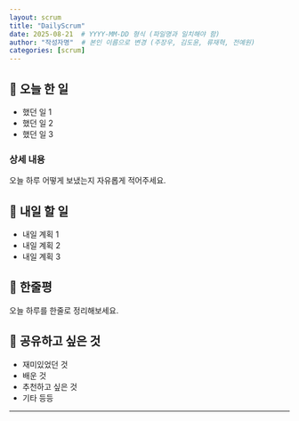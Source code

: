 ```yaml
---
layout: scrum
title: "DailyScrum"
date: 2025-08-21  # YYYY-MM-DD 형식 (파일명과 일치해야 함)
author: "작성자명"  # 본인 이름으로 변경 (주장우, 김도윤, 류재혁, 전예원)
categories: [scrum]
---
```


## 📝 오늘 한 일

- 했던 일 1
- 했던 일 2  
- 했던 일 3

### 상세 내용

오늘 하루 어떻게 보냈는지 자유롭게 적어주세요.

## 🎯 내일 할 일

- 내일 계획 1
- 내일 계획 2
- 내일 계획 3

## 💭 한줄평

오늘 하루를 한줄로 정리해보세요.

## 🔗 공유하고 싶은 것

- 재미있었던 것
- 배운 것
- 추천하고 싶은 것
- 기타 등등

---
